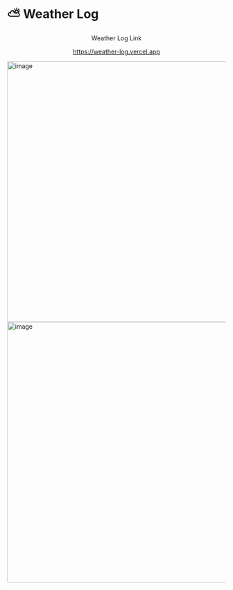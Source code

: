 # ⛅️ Weather Log

<p align="center">Weather Log Link</p>

<p align="center">
  <a href="https://weather-log.vercel.app">https://weather-log.vercel.app</a>
</p>

<img width="1000" height="600" alt="image" src="https://github.com/user-attachments/assets/e5ef75ad-b501-4046-96d3-55560b0811b2" />
<img width="1000" height="600" alt="image" src="https://github.com/user-attachments/assets/438e2c01-108e-45b8-bab1-e88af3ba90ca" />


